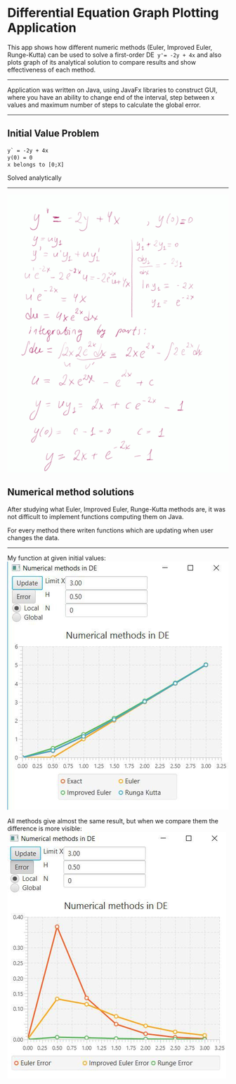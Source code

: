 #   Differential Equation Graph Plotting Application

This app shows how different numeric methods (Euler, Improved Euler, Runge-Kutta) can be used to solve a first-order DE` y'= -2y + 4x` and also plots graph of its analytical solution to compare results and show effectiveness of each method.
***
Application was written on Java, using JavaFx libraries to construct GUI, where you have an ability to change end of the interval, step between x values and maximum number of steps to calculate the global error.
***

## Initial Value Problem

```angular2html
y` = -2y + 4x
y(0) = 0 
x belongs to [0;X]
```
Solved analytically
***
![image](init_value.png)

## Numerical method solutions
After studying what Euler, Improved Euler, Runge-Kutta methods are, it was not difficult to implement functions computing them on Java.

For every method there writen functions which are updating when user changes the data.

***
My function at given initial values:
![image](just_random_graph.jpg)

All methods give almost the same result, but when we compare them the difference is more visible:
![image](error_graphs.jpg)
